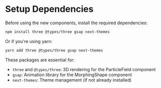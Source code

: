 # Setup Dependencies

Before using the new components, install the required dependencies:

```bash
npm install three @types/three gsap next-themes
```

Or if you're using yarn:

```bash
yarn add three @types/three gsap next-themes
```

These packages are essential for:

- `three` and `@types/three`: 3D rendering for the ParticleField component
- `gsap`: Animation library for the MorphingShape component
- `next-themes`: Theme management (if not already installed)

